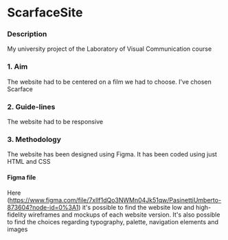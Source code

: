 # ScarfaceSite

### Description

My university project of the Laboratory of Visual Communication course

### 1. Aim

The website had to be centered on a film we had to choose. I've chosen Scarface

### 2. Guide-lines

The website had to be responsive

### 3. Methodology

The website has been designed using Figma. It has been coded using just HTML and CSS

#### Figma file

Here (https://www.figma.com/file/7xllf1dQo3NWMn04Jk51qw/PasinettiUmberto-873604?node-id=0%3A1) it's possible to find the website low and high-fidelity wireframes and mockups of each website version. It's also possible to find the choices regarding typography, palette, navigation elements and images
